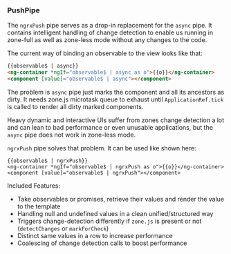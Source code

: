 ### PushPipe

The `ngrxPush` pipe serves as a drop-in replacement for the `async` pipe.
It contains intelligent handling of change detection to enable us
running in zone-full as well as zone-less mode without any changes to the code.

The current way of binding an observable to the view looks like that:

```html
{{observable$ | async}}
<ng-container *ngIf="observable$ | async as o">{{o}}</ng-container>
<component [value]="observable$ | async"></component>
```

The problem is `async` pipe just marks the component and all its ancestors as dirty.
It needs zone.js microtask queue to exhaust until `ApplicationRef.tick` is called to render all dirty marked components.

Heavy dynamic and interactive UIs suffer from zones change detection a lot and can
lean to bad performance or even unusable applications, but the `async` pipe does not work in zone-less mode.

`ngrxPush` pipe solves that problem. It can be used like shown here:
```htmlmixed
{{observable$ | ngrxPush}}
<ng-container *ngIf="observable$ | ngrxPush as o">{{o}}</ng-container>
<component [value]="observable$ | ngrxPush"></component>
```

Included Features:
 - Take observables or promises, retrieve their values and render the value to the template
 - Handling null and undefined values in a clean unified/structured way
 - Triggers change-detection differently if `zone.js` is present or not (`detectChanges` or `markForCheck`)
 - Distinct same values in a row to increase performance
 - Coalescing of change detection calls to boost performance
